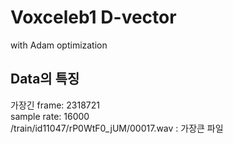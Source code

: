 # Voxceleb1 D-vector

with Adam optimization

## Data의 특징
가장긴 frame: 2318721  
sample rate: 16000  
/train/id11047/rP0WtF0_jUM/00017.wav : 가장큰 파일  